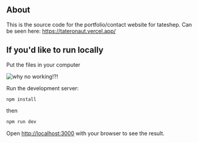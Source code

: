 ## About

This is the source code for the portfolio/contact website for tateshep. Can be seen here:
https://tateronaut.vercel.app/

## If you'd like to run locally

Put the files in your computer

![why no working!?!](https://media2.giphy.com/media/908fS3eQFUodG/giphy.gif?cid=ecf05e47170a7c90a8b83cede6169a3bed462ea8ab969a59&rid=giphy.gif)

Run the development server:

```
npm install
```

then

```bash
npm run dev

```

Open [http://localhost:3000](http://localhost:3000) with your browser to see the result.

